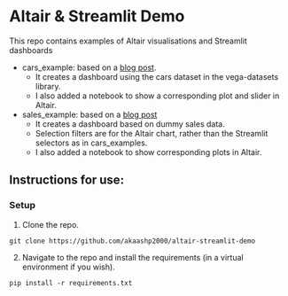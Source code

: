# Altair & Streamlit Demo

This repo contains examples of Altair visualisations and Streamlit dashboards

* cars_example: based on a [blog post](https://sakizo-blog.com/en/586/).
  * It creates a dashboard using the cars dataset in the vega-datasets library.
  * I also added a notebook to show a corresponding plot and slider in Altair.
* sales_example: based on a [blog post](https://blog.streamlit.io/drill-downs-and-filtering-with-streamlit-and-altair/)
  * It creates a dashboard based on dummy sales data.
  * Selection filters are for the Altair chart, rather than the Streamlit selectors as in cars_examples.
  * I also added a notebook to show corresponding plots in Altair.

## Instructions for use:

### Setup

1. Clone the repo.

``` git clone https://github.com/akaashp2000/altair-streamlit-demo ```

2. Navigate to the repo and install the requirements (in a virtual environment if you wish).

``` pip install -r requirements.txt ```
